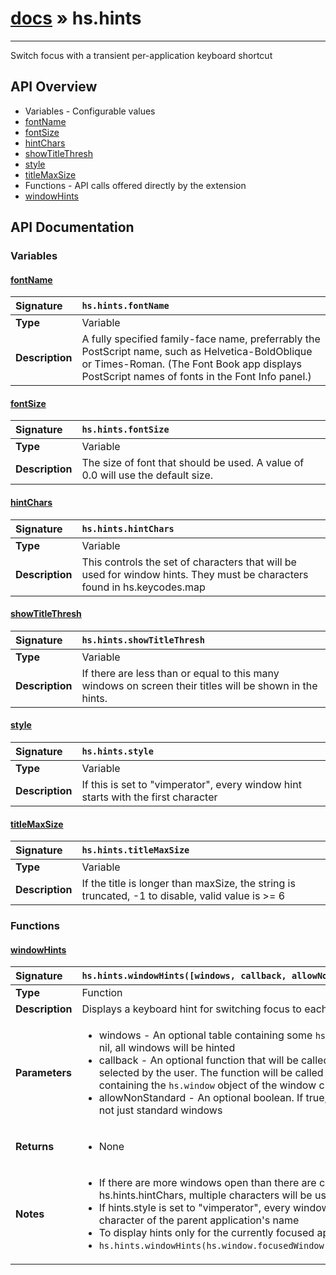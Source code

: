 # [docs](index.md) » hs.hints
---

Switch focus with a transient per-application keyboard shortcut

## API Overview
* Variables - Configurable values
 * [fontName](#fontname)
 * [fontSize](#fontsize)
 * [hintChars](#hintchars)
 * [showTitleThresh](#showtitlethresh)
 * [style](#style)
 * [titleMaxSize](#titlemaxsize)
* Functions - API calls offered directly by the extension
 * [windowHints](#windowhints)

## API Documentation

### Variables

#### [fontName](#fontname)
| <span style="float: left;">**Signature**</span> | <span style="float: left;">`hs.hints.fontName` </span>                                                          |
| -----------------------------------------------------|---------------------------------------------------------------------------------------------------------|
| **Type**                                             | Variable                                                                                         |
| **Description**                                      | A fully specified family-face name, preferrably the PostScript name, such as Helvetica-BoldOblique or Times-Roman. (The Font Book app displays PostScript names of fonts in the Font Info panel.)                                                                                         |

#### [fontSize](#fontsize)
| <span style="float: left;">**Signature**</span> | <span style="float: left;">`hs.hints.fontSize` </span>                                                          |
| -----------------------------------------------------|---------------------------------------------------------------------------------------------------------|
| **Type**                                             | Variable                                                                                         |
| **Description**                                      | The size of font that should be used. A value of 0.0 will use the default size.                                                                                         |

#### [hintChars](#hintchars)
| <span style="float: left;">**Signature**</span> | <span style="float: left;">`hs.hints.hintChars` </span>                                                          |
| -----------------------------------------------------|---------------------------------------------------------------------------------------------------------|
| **Type**                                             | Variable                                                                                         |
| **Description**                                      | This controls the set of characters that will be used for window hints. They must be characters found in hs.keycodes.map                                                                                         |

#### [showTitleThresh](#showtitlethresh)
| <span style="float: left;">**Signature**</span> | <span style="float: left;">`hs.hints.showTitleThresh` </span>                                                          |
| -----------------------------------------------------|---------------------------------------------------------------------------------------------------------|
| **Type**                                             | Variable                                                                                         |
| **Description**                                      | If there are less than or equal to this many windows on screen their titles will be shown in the hints.                                                                                         |

#### [style](#style)
| <span style="float: left;">**Signature**</span> | <span style="float: left;">`hs.hints.style` </span>                                                          |
| -----------------------------------------------------|---------------------------------------------------------------------------------------------------------|
| **Type**                                             | Variable                                                                                         |
| **Description**                                      | If this is set to "vimperator", every window hint starts with the first character                                                                                         |

#### [titleMaxSize](#titlemaxsize)
| <span style="float: left;">**Signature**</span> | <span style="float: left;">`hs.hints.titleMaxSize` </span>                                                          |
| -----------------------------------------------------|---------------------------------------------------------------------------------------------------------|
| **Type**                                             | Variable                                                                                         |
| **Description**                                      | If the title is longer than maxSize, the string is truncated, -1 to disable, valid value is >= 6                                                                                         |

### Functions

#### [windowHints](#windowhints)
| <span style="float: left;">**Signature**</span> | <span style="float: left;">`hs.hints.windowHints([windows, callback, allowNonStandard])` </span>                                                          |
| -----------------------------------------------------|---------------------------------------------------------------------------------------------------------|
| **Type**                                             | Function                                                                                         |
| **Description**                                      | Displays a keyboard hint for switching focus to each window                                                                                         |
| **Parameters**                                       | <ul markdown="1"><li markdown="1">windows - An optional table containing some `hs.window` objects. If this value is nil, all windows will be hinted</li><li markdown="1">callback - An optional function that will be called when a window has been selected by the user. The function will be called with a single argument containing the `hs.window` object of the window chosen by the user</li><li markdown="1">allowNonStandard - An optional boolean.  If true, all windows will be included, not just standard windows</li></ul> |
| **Returns**                                          | <ul markdown="1"><li markdown="1">None</li></ul>          |
| **Notes**                                            | <ul markdown="1"><li markdown="1">If there are more windows open than there are characters available in hs.hints.hintChars, multiple characters will be used</li><li markdown="1">If hints.style is set to "vimperator", every window hint is prefixed with the first character of the parent application's name</li><li markdown="1">To display hints only for the currently focused application, try something like:</li><li markdown="1"> `hs.hints.windowHints(hs.window.focusedWindow():application():allWindows())`</li></ul>                |

